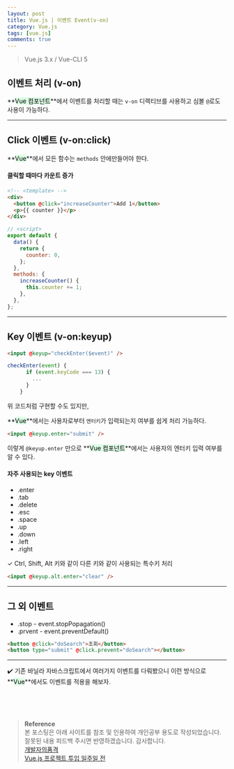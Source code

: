 ```yaml
---
layout: post
title: Vue.js | 이벤트 Event(v-on)
category: Vue.js
tags: [vue.js]
comments: true
---
```


> Vue.js 3.x / Vue-CLI 5

## 이벤트 처리 (v-on)

**<mark style='background-color: #dcffe4'>Vue 컴포넌트</mark>**에서 이벤트를 처리할 때는 `v-on` 디렉티브를 사용하고 심볼 `@`로도 사용이 가능하다.

---

## Click 이벤트 (v-on:click)

**<mark style='background-color: #dcffe4'>Vue</mark>**에서 모든 함수는 `methods` 안에만들어야 한다.

#### 클릭할 때마다 카운트 증가

```html
<!-- <template> -->
<div>
  <button @click="increaseCounter">Add 1</button>
  <p>{{ counter }}</p>
</div>
```

```javascript
// <script>
export default {
  data() {
    return {
      counter: 0,
    };
  },
  methods: {
    increaseCounter() {
      this.counter += 1;
    },
  },
};
```

---

## Key 이벤트 (v-on:keyup)

```html
<input @keyup="checkEnter($event)" />
```

```javascript
checkEnter(event) {
      if (event.keyCode === 13) {
        ...
      }
    }
```

위 코드처럼 구현할 수도 있지만,

**<mark style='background-color: #dcffe4'>Vue</mark>**에서는 사용자로부터 `엔터키`가 입력되는지 여부를 쉽게 처리 가능하다.

```html
<input @keyup.enter="submit" />
```

이렇게 `@keyup.enter` 만으로 **<mark style='background-color: #dcffe4'>Vue 컴포넌트</mark>**에서는 사용자의 엔터키 입력 여부를 알 수 있다.

#### 자주 사용되는 key 이벤트

- .enter
- .tab
- .delete
- .esc
- .space
- .up
- .down
- .left
- .right

✓ Ctrl, Shift, Alt 키와 같이 다른 키와 같이 사용되는 특수키 처리

```html
<input @keyup.alt.enter="clear" />
```

---

## 그 외 이벤트

- .stop - event.stopPopagation()
- .prvent - event.preventDefault()

```html
<button @click="doSearch">조회</button>
<button type="submit" @click.prevent="doSearch"></button>
```

---

✔️ 기존 바닐라 자바스크립트에서 여러가지 이벤트를 다뤄봤으니 이런 방식으로 **<mark style='background-color: #dcffe4'>Vue</mark>**에서도 이벤트를 적용을 해보자.

<br>
<br>
<br>

> **Reference**  
> 본 포스팅은 아래 사이트를 참조 및 인용하여 개인공부 용도로 작성되었습니다.  
> 잘못된 내용 피드백 주시면 반영하겠습니다. 감사합니다.  
> [개발자의품격](https://www.youtube.com/c/개발자의품격)  
> [Vue.js 프로젝트 투입 일주일 전](http://www.yes24.com/Product/Goods/101926719)
